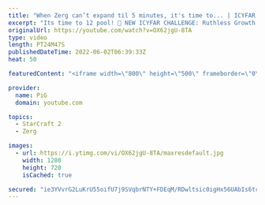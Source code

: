 ```yaml
---
title: "When Zerg can’t expand til 5 minutes, it's time to... | ICYFAR “One Base Openers” - StarCraft 2"
excerpt: "Its time to 12 pool! 🤯 NEW ICYFAR CHALLENGE: Ruthless Growth - Each time you expand, you have to attack! Send submissions to eonblu95@gmail.com as attachment AND only ICYFAR as the subject. Max 1 replay per person. Latest submission is on the 21st June. -- 🤯 In this week’s episode of I Cast Your Freakin"
originalUrl: https://youtube.com/watch?v=OX62jgU-8TA
type: video
length: PT24M47S
publishedDateTime: 2022-06-02T06:39:33Z
heat: 50

featuredContent: "<iframe width=\"800\" height=\"500\" frameborder=\"0\" src=\"https://www.youtube.com/embed/OX62jgU-8TA\" allow=\"accelerometer; autoplay; encrypted-media; gyroscope; picture-in-picture\" allowfullscreen></iframe>"

provider:
  name: PiG
  domain: youtube.com

topics:
  - StarCraft 2
  - Zerg

images:
  - url: https://i.ytimg.com/vi/OX62jgU-8TA/maxresdefault.jpg
    width: 1280
    height: 720
    isCached: true

secured: "ie3YVvrG2LuKrU55oifU7j9SVqbrNTY+FDEqM/RDwltsic0igHx56UAbIs6tcTF3S5YuoK/MkiZ5zeBx+zhrKkm/k3oa8LxPEShy0frABt/NaFuSZv9+viPhjyqXEDUb9jaXQeP63r+J44OtjnTsUI6Tp/ZJeVAnl5he6rKDqyRYkX7KWyDLOSXNqDnnI5L/JBuXHJ06VvnU07BhhhmcgNcDGwE9O1S4Oyc/7KszPIoreGBJ0INE3GFjTj6hmzYhhv6CwOMLvs/RIYLLekzkVk4XqCk2LiS6rjX6d4uEcNgXU40Jj1lHL3aJr9EEQvmmu9g7TyhFuULSMdfPo/svgt5VMGZ0AqS4RUxTwZqjO8Rqcl4Db7AT/daPl8e0NW+7xRiM2P/9DParrMhogiG19ICnq1LsGM+dzifPq+yKEWQ=;vt4pkI2v3zTZCTRfVp238g=="
---
```


